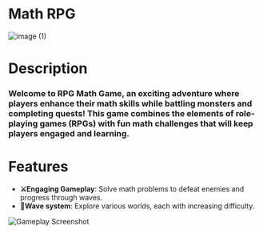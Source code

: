 # Math RPG
![image (1)](https://github.com/user-attachments/assets/84255752-007a-4335-a650-64601b110fe1)

<h1>Description</h1>

<h3>Welcome to RPG Math Game, an exciting adventure where players enhance their math skills while battling monsters and completing quests! This game combines the elements of role-playing games (RPGs) with fun math challenges that will keep players engaged and learning. </h3>

<h1>Features</h1>

- **⚔Engaging Gameplay**: Solve math problems to defeat enemies and progress through waves. 
- **🌊Wave system**: Explore various worlds, each with increasing difficulty.

![Gameplay Screenshot](https://via.placeholder.com/600x300) 


